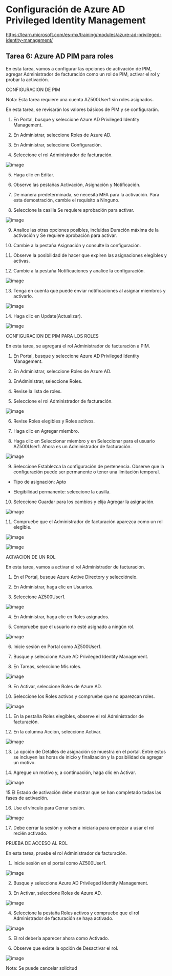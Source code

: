 # Configuración de Azure AD Privileged Identity Management

https://learn.microsoft.com/es-mx/training/modules/azure-ad-privileged-identity-management/

## Tarea 6: Azure AD PIM para roles

En esta tarea, vamos a configurar las opciones de activación de PIM, agregar Administrador de facturación como un rol de PIM, activar el rol y probar la activación.

CONFIGURACION DE PIM

Nota: Esta tarea requiere una cuenta AZ500User1 sin roles asignados.

En esta tarea, se revisarán los valores básicos de PIM y se configurarán.

1. En Portal, busque y seleccione Azure AD Privileged Identity Management.

2. En Administrar, seleccione Roles de Azure AD.

3. En Administrar, seleccione Configuración.

4. Seleccione el rol Administrador de facturación.

![image](https://user-images.githubusercontent.com/110675810/189480180-fc027c5e-8420-4dea-93c0-df8d5fb0f6c6.png)

5. Haga clic en Editar.

6. Observe las pestañas Activación, Asignación y Notificación.

7. De manera predeterminada, se necesita MFA para la activación. Para esta demostración, cambie el requisito a Ninguno.

8. Seleccione la casilla Se requiere aprobación para activar.

![image](https://user-images.githubusercontent.com/110675810/189480302-963ee2be-abaf-4789-b52f-dcbb53f2fca1.png)

9. Analice las otras opciones posibles, incluidas Duración máxima de la activación y Se requiere aprobación para activar.

10. Cambie a la pestaña Asignación y consulte la configuración.

11. Observe la posibilidad de hacer que expiren las asignaciones elegibles y activas.

12. Cambie a la pestaña Notificaciones y analice la configuración.

![image](https://user-images.githubusercontent.com/110675810/189480363-711e62ee-8b43-45ae-a528-c5d6624ecfcf.png)

13. Tenga en cuenta que puede enviar notificaciones al asignar miembros y activarlo.

![image](https://user-images.githubusercontent.com/110675810/189480415-53bd64fb-7f5c-499d-abca-60a03d80ad68.png)

14. Haga clic en Update(Actualizar).

![image](https://user-images.githubusercontent.com/110675810/189480437-c6487abd-813c-4020-8d4f-57c32202f6d5.png)


CONFIGURACION DE PIM PARA LOS ROLES 

En esta tarea, se agregará el rol Administrador de facturación a PIM.

1. En Portal, busque y seleccione Azure AD Privileged Identity Management.

2. En Administrar, seleccione Roles de Azure AD.

3. EnAdministrar, seleccione Roles.

4. Revise la lista de roles.

5. Seleccione el rol Administrador de facturación.

![image](https://user-images.githubusercontent.com/110675810/189480594-3cc90b98-c2d2-4f74-831b-617e526c06d0.png)

6. Revise Roles elegibles y Roles activos.

7. Haga clic en Agregar miembro.

8. Haga clic en Seleccionar miembro y en Seleccionar para el usuario AZ500User1. Ahora es un Administrador de facturación.

![image](https://user-images.githubusercontent.com/110675810/189480723-1222a32b-74a1-4278-ab41-11c132cc73e2.png)

9. Seleccione Establezca la configuración de pertenencia. Observe que la configuración puede ser permanente o tener una limitación temporal.

- Tipo de asignación: Apto

- Elegibilidad permanente: seleccione la casilla.

10. Seleccione Guardar para los cambios y elija Agregar la asignación.

![image](https://user-images.githubusercontent.com/110675810/189480762-25978556-25b4-4119-95eb-6e09b43d9ade.png)

11. Compruebe que el Administrador de facturación aparezca como un rol elegible.

![image](https://user-images.githubusercontent.com/110675810/189480802-5254efb2-e748-493d-b1be-012be2f9e515.png)

![image](https://user-images.githubusercontent.com/110675810/189481087-6dada50f-b35b-4526-a0ba-589422cb4164.png)


ACIVACION DE UN ROL

En esta tarea, vamos a activar el rol Administrador de facturación.

1. En el Portal, busque Azure Active Directory y selecciónelo.

2. En Administrar, haga clic en Usuarios.

3. Seleccione AZ500User1.

![image](https://user-images.githubusercontent.com/110675810/191140179-475d3dda-be1d-4926-ac0e-fa20cc064eb3.png)

4. En Administrar, haga clic en Roles asignados.

5. Compruebe que el usuario no esté asignado a ningún rol.

![image](https://user-images.githubusercontent.com/110675810/191140484-b6295e74-f516-4907-bab4-ba3b192fee6e.png)

6. Inicie sesión en Portal como AZ500User1.

7. Busque y seleccione Azure AD Privileged Identity Management.

8. En Tareas, seleccione Mis roles.

![image](https://user-images.githubusercontent.com/110675810/191140568-5c81ed45-51cf-4f55-9d23-cc0ea3c441fa.png)

9. En Activar, seleccione Roles de Azure AD.

10. Seleccione los Roles activos y compruebe que no aparezcan roles.

![image](https://user-images.githubusercontent.com/110675810/191140668-ac54f7af-5f92-4a4b-a7d7-ed9437b3568e.png)

11. En la pestaña Roles elegibles, observe el rol Administrador de facturación.

12. En la columna Acción, seleccione Activar.

![image](https://user-images.githubusercontent.com/110675810/191140958-b84c6325-4a8e-4914-9f2e-f76b5aa2aa55.png)

13. La opción de Detalles de asignación se muestra en el portal. Entre estos se incluyen las horas de inicio y finalización y la posibilidad de agregar un motivo.

14. Agregue un motivo y, a continuación, haga clic en Activar.

![image](https://user-images.githubusercontent.com/110675810/191141075-293aa09a-62f7-4bca-a384-5502e7bbdc6a.png)

15.El Estado de activación debe mostrar que se han completado todas las fases de activación.

16. Use el vínculo para Cerrar sesión.

![image](https://user-images.githubusercontent.com/110675810/191141235-ef693d8f-b3b7-44c8-a374-04ddfc3388cb.png)

17. Debe cerrar la sesión y volver a iniciarla para empezar a usar el rol recién activado.


PRUEBA DE ACCESO AL ROL

En esta tarea, pruebe el rol Administrador de facturación.

1. Inicie sesión en el portal como AZ500User1.

![image](https://user-images.githubusercontent.com/110675810/189481860-6bdf2ca8-f53c-435a-9f95-b6f8bd8a73ff.png)

2. Busque y seleccione Azure AD Privileged Identity Management.

3. En Activar, seleccione Roles de Azure AD.

![image](https://user-images.githubusercontent.com/110675810/189482209-b456c3c0-46d8-42ee-8b97-9c689a84a60e.png)

4. Seleccione la pestaña Roles activos y compruebe que el rol Administrador de facturación se haya activado.

![image](https://user-images.githubusercontent.com/110675810/189482252-4e1ae2c7-1103-4855-8176-cf478823734f.png)

5. El rol debería aparecer ahora como Activado.

6. Observe que existe la opción de Desactivar el rol.

![image](https://user-images.githubusercontent.com/110675810/191142310-ac594442-fecc-4000-b511-b698c14be650.png)

Nota: Se puede cancelar solicitud

